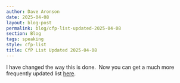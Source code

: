 ```yaml
---
author: Dave Aronson
date: 2025-04-08
layout: blog-post
permalink: blog/cfp-list-updated-2025-04-08
section: Blog
tags: speaking
style: cfp-list
title: CfP List Updated 2025-04-08
---
```


I have changed the way this is done.&nbsp;
Now you can get a much more frequently updated list
[here](/speaking/cfps-ending-soon).
